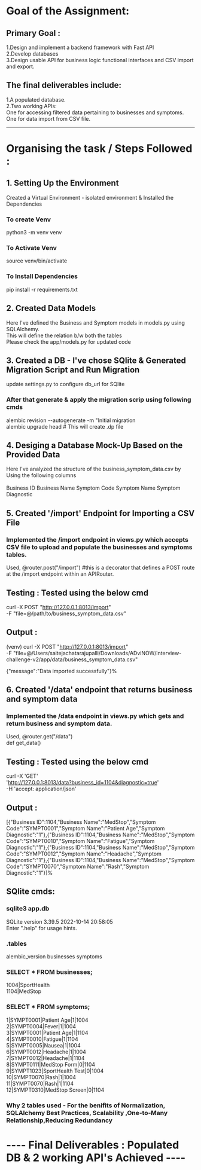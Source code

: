 # Goal of the Assignment:
 ## Primary Goal : 
  1.Design and implement a backend framework with Fast API <br/> 
  2.Develop databases <br/> 
  3.Design usable API for business logic functional interfaces and CSV import and export. <br/> 

 ## The final deliverables include:
  1.A populated database. <br/> 
  2.Two working APIs: <br/> 
       One for accessing filtered data pertaining to businesses and symptoms. <br/> 
       One for data import from CSV file. <br/> 
      
-----------------------------------------------------------------------------------------------------

# Organising the task / Steps Followed :

## 1. Setting Up the Environment 
Created a Virtual Environment - isolated environment & Installed the Dependencies <br/> 
### To create Venv <br/> 
python3 -m venv venv <br/> 
### To Activate Venv <br/> 
source venv/bin/activate <br/> 
### To Install Dependencies <br/> 
pip install -r requirements.txt <br/> 

## 2. Created Data Models <br/> 
Here I've defined the Business and Symptom models in models.py using SQLAlchemy. <br/> 
This will define the relation b/w both the tables<br/> 
Please check the app/models.py for updated code<br/> 

## 3. Created a DB - I've chose SQlite & Generated Migration Script and Run Migration <br/> 
update settings.py to configure db_url for SQlite  <br/> 
### After that generate & apply the migration scrip using following cmds       <br/>  
alembic revision --autogenerate -m "Initial migration  <br/> 
alembic upgrade head  # This will create .dp file <br/> 

## 4. Desiging a Database Mock-Up Based on the Provided Data  <br/>  
Here I've analyzed the structure of the business_symptom_data.csv by Using the following columns <br/>  
Business ID Business Name Symptom Code Symptom Name Symptom Diagnostic <br/>  

## 5. Created '/import' Endpoint for Importing a CSV File <br/>  
### Implemented the /import endpoint in views.py which accepts CSV file to upload and populate the businesses and symptoms tables.  <br/>  
Used, @router.post("/import") #this is a decorator that defines a POST route at the /import endpoint within an APIRouter.  <br/>  

## Testing : Tested using the below cmd
curl -X POST "http://127.0.0.1:8013/import" \
-F "file=@/path/to/business_symptom_data.csv"

## Output : 
(venv) curl -X POST "http://127.0.0.1:8013/import" \
-F "file=@/Users/saitejachatarajupalli/Downloads/ADviNOW/interview-challenge-v2/app/data/business_symptom_data.csv" <br/> 

{"message":"Data imported successfully"}% <br/> 

## 6. Created '/data' endpoint that returns business and symptom data
### Implemented the /data endpoint in views.py which gets and return business and symptom data.
Used, @router.get("/data") <br/> 
def get_data() <br/> 

## Testing : Tested using the below cmd
curl -X 'GET' \
  'http://127.0.0.1:8013/data?business_id=1104&diagnostic=true' \
  -H 'accept: application/json'

## Output :
[{"Business ID":1104,"Business Name":"MedStop","Symptom Code":"SYMPT0001","Symptom Name":"Patient Age","Symptom Diagnostic":"1"},{"Business ID":1104,"Business Name":"MedStop","Symptom Code":"SYMPT0010","Symptom Name":"Fatigue","Symptom Diagnostic":"1"},{"Business ID":1104,"Business Name":"MedStop","Symptom Code":"SYMPT0012","Symptom Name":"Headache","Symptom Diagnostic":"1"},{"Business ID":1104,"Business Name":"MedStop","Symptom Code":"SYMPT0070","Symptom Name":"Rash","Symptom Diagnostic":"1"}]% 

## SQlite cmds:
### sqlite3 app.db <br/> 
SQLite version 3.39.5 2022-10-14 20:58:05 <br/> 
Enter ".help" for usage hints.<br/> 
### .tables <br/> 
alembic_version  businesses       symptoms   <br/> 
### SELECT * FROM businesses; <br/> 
1004|SportHealth <br/> 
1104|MedStop<br/> 
### SELECT * FROM symptoms; <br/> 
1|SYMPT0001|Patient Age|1|1004<br/> 
2|SYMPT0004|Fever|1|1004<br/> 
3|SYMPT0001|Patient Age|1|1104<br/> 
4|SYMPT0010|Fatigue|1|1104<br/> 
5|SYMPT0005|Nausea|1|1004<br/> 
6|SYMPT0012|Headache|1|1004<br/> 
7|SYMPT0012|Headache|1|1104<br/> 
8|SYMPT0111|MedStop Form|0|1104<br/> 
9|SYMPT1023|SportHealth Test|0|1004<br/> 
10|SYMPT0070|Rash|1|1004<br/> 
11|SYMPT0070|Rash|1|1104<br/> 
12|SYMPT0310|MedStop Screen|0|1104<br/> 

### Why 2 tables used -  For the benifits of Normalization, SQLAlchemy Best Practices, Scalability ,One-to-Many Relationship,Reducing Redundancy

# ---- Final Deliverables : Populated DB & 2 working API's Achieved ----
